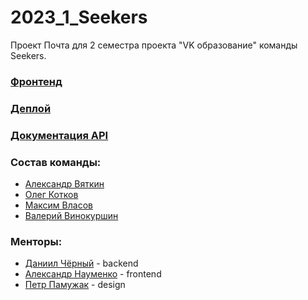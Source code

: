 # 2023_1_Seekers

Проект Почта для 2 семестра проекта "VK образование" команды Seekers.

### [Фронтенд](https://github.com/frontend-park-mail-ru/2023_1_Seekers/)
### [Деплой](https://mailbx.ru)
### [Документация API](http://89.208.197.150:8001/swagger/index.html#/)

### Состав команды:
- [Александр Вяткин](https://github.com/MoraPresence)
- [Олег Котков](https://github.com/Ogrebatel)
- [Максим Власов](https://github.com/dyndtikj)
- [Валерий Винокуршин](https://github.com/vvinokurshin)

### Менторы:
- [Даниил Чёрный](https://github.com/Dellvin) - backend
- [Александр Науменко](https://github.com/sashanau) - frontend
- [Петр Памужак](https://github.com/mars444) - design 
